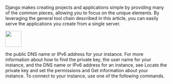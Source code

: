 Django makes creating projects and applications simple by providing many of the common pieces, allowing you to focus on the unique elements. By leveraging the general tool chain described in this article, you can easily serve the applications you create from a single server.
<p>
<img src="https://user-images.githubusercontent.com/76420546/158059071-fc21b89c-d0eb-4318-9de6-5771c9b8cff6.png" width=50px height=50px>
  </p>
the public DNS name or IPv6 address for your instance. For more information about how to find the private key, the user name for your instance, and the DNS name or IPv6 address for an instance, see Locate the private key and set the permissions and Get information about your instance. To connect to your instance, use one of the following commands.
